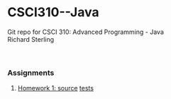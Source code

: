 # CSCI310--Java
Git repo for CSCI 310:  Advanced Programming - Java<br>
Richard Sterling<br>
<br>
<br>

### Assignments
1) [Homework 1: ](https://github.com/rSterling319/CSCI310--Java/tree/master/hw1) [source](https://github.com/rSterling319/CSCI310--Java/blob/master/hw1/src/hw1/Hw1.java) [tests](https://github.com/rSterling319/CSCI310--Java/blob/master/hw1/test/hw1/Hw1Test.java)
